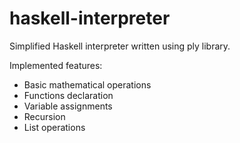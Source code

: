 # haskell-interpreter

Simplified Haskell interpreter written using ply library.

Implemented features:
* Basic mathematical operations
* Functions declaration
* Variable assignments
* Recursion
* List operations
